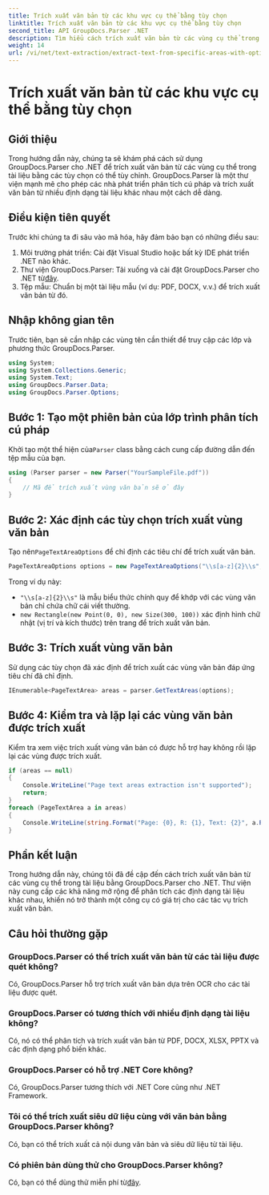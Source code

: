 ```yaml
---
title: Trích xuất văn bản từ các khu vực cụ thể bằng tùy chọn
linktitle: Trích xuất văn bản từ các khu vực cụ thể bằng tùy chọn
second_title: API GroupDocs.Parser .NET
description: Tìm hiểu cách trích xuất văn bản từ các vùng cụ thể trong tài liệu bằng GroupDocs.Parser cho .NET. Khám phá các tùy chọn trích xuất văn bản nâng cao với hướng dẫn này.
weight: 14
url: /vi/net/text-extraction/extract-text-from-specific-areas-with-options/
---
```


# Trích xuất văn bản từ các khu vực cụ thể bằng tùy chọn

## Giới thiệu
Trong hướng dẫn này, chúng ta sẽ khám phá cách sử dụng GroupDocs.Parser cho .NET để trích xuất văn bản từ các vùng cụ thể trong tài liệu bằng các tùy chọn có thể tùy chỉnh. GroupDocs.Parser là một thư viện mạnh mẽ cho phép các nhà phát triển phân tích cú pháp và trích xuất văn bản từ nhiều định dạng tài liệu khác nhau một cách dễ dàng.
## Điều kiện tiên quyết
Trước khi chúng ta đi sâu vào mã hóa, hãy đảm bảo bạn có những điều sau:
1. Môi trường phát triển: Cài đặt Visual Studio hoặc bất kỳ IDE phát triển .NET nào khác.
2.  Thư viện GroupDocs.Parser: Tải xuống và cài đặt GroupDocs.Parser cho .NET từ[đây](https://releases.groupdocs.com/parser/net/).
3. Tệp mẫu: Chuẩn bị một tài liệu mẫu (ví dụ: PDF, DOCX, v.v.) để trích xuất văn bản từ đó.

## Nhập không gian tên
Trước tiên, bạn sẽ cần nhập các vùng tên cần thiết để truy cập các lớp và phương thức GroupDocs.Parser.
```csharp
using System;
using System.Collections.Generic;
using System.Text;
using GroupDocs.Parser.Data;
using GroupDocs.Parser.Options;
```
## Bước 1: Tạo một phiên bản của lớp trình phân tích cú pháp
 Khởi tạo một thể hiện của`Parser` class bằng cách cung cấp đường dẫn đến tệp mẫu của bạn.
```csharp
using (Parser parser = new Parser("YourSampleFile.pdf"))
{
    // Mã để trích xuất vùng văn bản sẽ ở đây
}
```
## Bước 2: Xác định các tùy chọn trích xuất vùng văn bản
 Tạo nên`PageTextAreaOptions` để chỉ định các tiêu chí để trích xuất văn bản.
```csharp
PageTextAreaOptions options = new PageTextAreaOptions("\\s[a-z]{2}\\s", new Rectangle(new Point(0, 0), new Size(300, 100)));
```
Trong ví dụ này:
- `"\\s[a-z]{2}\\s"` là mẫu biểu thức chính quy để khớp với các vùng văn bản chỉ chứa chữ cái viết thường.
- `new Rectangle(new Point(0, 0), new Size(300, 100))` xác định hình chữ nhật (vị trí và kích thước) trên trang để trích xuất văn bản.
## Bước 3: Trích xuất vùng văn bản
Sử dụng các tùy chọn đã xác định để trích xuất các vùng văn bản đáp ứng tiêu chí đã chỉ định.
```csharp
IEnumerable<PageTextArea> areas = parser.GetTextAreas(options);
```
## Bước 4: Kiểm tra và lặp lại các vùng văn bản được trích xuất
Kiểm tra xem việc trích xuất vùng văn bản có được hỗ trợ hay không rồi lặp lại các vùng được trích xuất.
```csharp
if (areas == null)
{
    Console.WriteLine("Page text areas extraction isn't supported");
    return;
}
foreach (PageTextArea a in areas)
{
    Console.WriteLine(string.Format("Page: {0}, R: {1}, Text: {2}", a.Page.Index, a.Rectangle, a.Text));
}
```

## Phần kết luận
Trong hướng dẫn này, chúng tôi đã đề cập đến cách trích xuất văn bản từ các vùng cụ thể trong tài liệu bằng GroupDocs.Parser cho .NET. Thư viện này cung cấp các khả năng mở rộng để phân tích các định dạng tài liệu khác nhau, khiến nó trở thành một công cụ có giá trị cho các tác vụ trích xuất văn bản.

## Câu hỏi thường gặp
### GroupDocs.Parser có thể trích xuất văn bản từ các tài liệu được quét không?
Có, GroupDocs.Parser hỗ trợ trích xuất văn bản dựa trên OCR cho các tài liệu được quét.
### GroupDocs.Parser có tương thích với nhiều định dạng tài liệu không?
Có, nó có thể phân tích và trích xuất văn bản từ PDF, DOCX, XLSX, PPTX và các định dạng phổ biến khác.
### GroupDocs.Parser có hỗ trợ .NET Core không?
Có, GroupDocs.Parser tương thích với .NET Core cũng như .NET Framework.
### Tôi có thể trích xuất siêu dữ liệu cùng với văn bản bằng GroupDocs.Parser không?
Có, bạn có thể trích xuất cả nội dung văn bản và siêu dữ liệu từ tài liệu.
### Có phiên bản dùng thử cho GroupDocs.Parser không?
 Có, bạn có thể dùng thử miễn phí từ[đây](https://releases.groupdocs.com/).
